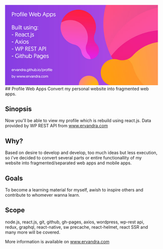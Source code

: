 <img src='./public/images/share.jpg' />
## Profile Web Apps
Convert my personal website into fragmented web apps.

## Sinopsis
Now you'll be able to view my profile which is rebuild using react.js. Data provided by WP REST API from www.ervandra.com

## Why?
Based on desire to develop and develop, too much ideas but less execution, so i've decided to convert several parts or entire functionallity of my website into fragmented/separated web apps and mobile apps.

## Goals
To become a learning material for myself, awish to inspire others and contribute to whomever wanna learn.

## Scope
node.js, react.js, git, github, gh-pages, axios, wordpress, wp-rest api, redux, graphql, react-native, sw precache, react-helmet, react SSR and many more will be covered.

More information is available on www.ervandra.com
